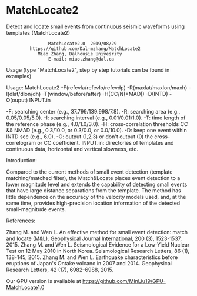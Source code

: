# MatchLocate2
Detect and locate small events from continuous seismic waveforms using templates (MatchLocate2)

                    MatchLocate2.0  2019/08/29
             https://github.com/Dal-mzhang/MatchLocate2
                Miao Zhang, Dalhousie Univesrity
                    E-mail: miao.zhang@dal.ca
                    
Usage (type "MatchLocate2", step by step tutorials can be found in examples)

Usage: MatchLocate2 -F(refevla/refevlo/refevdp) -R(maxlat/maxlon/maxh) -I(dlat/dlon/dh)
       -T(window/before/after) -H(CC/N(*MAD)) -D(INTD) -O(ouput) INPUT.in
       
-F: searching center (e.g., 37.799/139.998/7.8).
-R: searching area (e.g., 0.05/0.05/5.0).
-I: searching interval (e.g., 0.01/0.01/1.0).
-T: time length of the reference phase (e.g., 4.0/1.0/3.0).
-H: cross-correlation thresholds CC && NMAD (e.g., 0.3/10.0, or 0.3/0.0, or 0.0/10.0).
-D: keep one event within INTD sec (e.g., 6.0).
-O: output (1,2,3) or don't output (0) the cross-correlogram or CC coefficient.
INPUT.in: directories of templates and continuous data, horizontal and vertical slowness, etc.


Introduction:

Compared to the current methods of small event detection (template matching/matched filter), the Match&Locate places event detection to a lower magnitude level and extends the capability of detecting small events that have large distance separations from the template. The method has little dependence on the accuracy of the velocity models used, and, at the same time, provides high-precision location information of the detected small-magnitude events.

References:

Zhang M. and Wen L. An effective method for small event detection: match and locate (M&L). Geophysical Journal International, 200 (3), 1523-1537, 2015.
Zhang M. and Wen L. Seismological Evidence for a Low‐Yield Nuclear Test on 12 May 2010 in North Korea. Seismological Research Letters, 86 (1), 138-145, 2015.
Zhang M. and Wen L. Earthquake characteristics before eruptions of Japan's Ontake volcano in 2007 and 2014. Geophysical Research Letters, 42 (17), 6982–6988, 2015.


Our GPU version is available at https://github.com/MinLiu19/GPU-MatchLocate1.0
